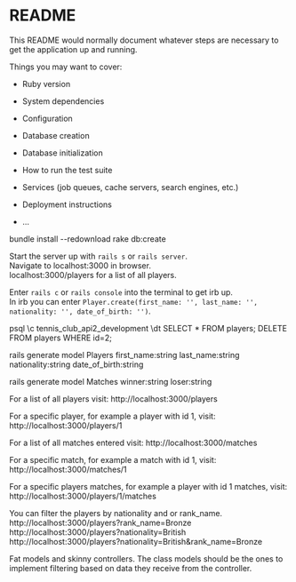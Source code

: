 # README

This README would normally document whatever steps are necessary to get the
application up and running.

Things you may want to cover:

* Ruby version

* System dependencies

* Configuration

* Database creation

* Database initialization

* How to run the test suite

* Services (job queues, cache servers, search engines, etc.)

* Deployment instructions

* ...


bundle install --redownload
rake db:create

Start the server up with `rails s` or `rails server`.  
Navigate to localhost:3000 in browser.  
localhost:3000/players for a list of all players.  

Enter `rails c` or `rails console` into the terminal to get irb up.  
In irb you can enter `Player.create(first_name: '', last_name: '', nationality: '', date_of_birth: '')`.  



psql
\c tennis_club_api2_development
\dt
SELECT * FROM players;
DELETE FROM players WHERE id=2;

rails generate model Players first_name:string last_name:string nationality:string date_of_birth:string 

rails generate model Matches winner:string loser:string


For a list of all players visit:
http://localhost:3000/players

For a specific player, for example a player with id 1, visit:
http://localhost:3000/players/1

For a list of all matches entered visit:
http://localhost:3000/matches

For a specific match, for example a match with id 1, visit:
http://localhost:3000/matches/1

For a specific players matches, for example a player with id 1 matches, visit:
http://localhost:3000/players/1/matches

You can filter the players by nationality and or rank_name.
http://localhost:3000/players?rank_name=Bronze
http://localhost:3000/players?nationality=British
http://localhost:3000/players?nationality=British&rank_name=Bronze



Fat models and skinny controllers.
The class models should be the ones to implement filtering based on data they receive from the controller.

